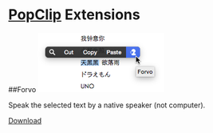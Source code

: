 # [PopClip](http://pilotmoon.com/popclip/) Extensions

##Forvo
![Screenshot](https://github.com/ReSur/PopClip-Extensions/raw/master/docs/example.png)  

Speak the selected text by a native speaker (not computer).  

[Download](https://github.com/ReSur/PopClip-Extensions/raw/master/Downloads/Forvo.popclipextz)
